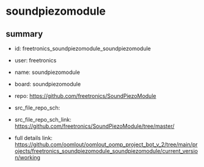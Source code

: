 # soundpiezomodule
 
## summary 
* id: freetronics_soundpiezomodule_soundpiezomodule
* user: freetronics
* name: soundpiezomodule
* board: soundpiezomodule
* repo: https://github.com/freetronics/SoundPiezoModule



* src_file_repo_sch: 
* src_file_repo_sch_link: https://github.com/freetronics/SoundPiezoModule/tree/master/
* full details link: https://github.com/oomlout/oomlout_oomp_project_bot_v_2/tree/main/projects/freetronics_soundpiezomodule_soundpiezomodule/current_version/working  







